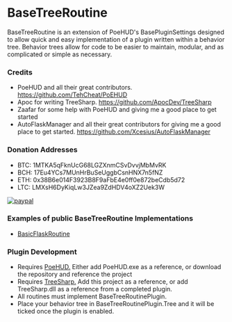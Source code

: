 BaseTreeRoutine
======

BaseTreeRoutine is an extension of PoeHUD's BasePluginSettings designed to allow quick and easy implementation of a plugin written within a behavior tree. Behavior trees allow for code to be easier to maintain, modular, and as complicated or simple as necessary.

### Credits
* PoeHUD and all their great contributors. https://github.com/TehCheat/PoEHUD
* Apoc for writing TreeSharp. https://github.com/ApocDev/TreeSharp
* Zaafar for some help with PoeHUD and giving me a good place to get started
* AutoFlaskManager and all their great contributors for giving me a good place to get started. https://github.com/Xcesius/AutoFlaskManager

### Donation Addresses
* BTC: 1MTKA5qFknUcG68LGZXnmCSvDvvjMbMvRK
* BCH: 17Eu4YCs7MUnHrBuSeUggbCsnHNX7n5fNZ
* ETH: 0x38B6e014F3923B8F9aFbE4e0ff0e872beCdb5d72
* LTC: LMXsH6DyKiqLw3JZea9ZdHDV4oXZ2Uek3W

[![paypal](https://www.paypalobjects.com/en_US/i/btn/btn_donateCC_LG.gif)](https://www.paypal.com/cgi-bin/webscr?cmd=_s-xclick&hosted_button_id=72QZ2RSUMGJ8N)

### Examples of public BaseTreeRoutine Implementations

* [BasicFlaskRoutine](https://github.com/sychotixdev/BasicFlaskRoutine)
 
### Plugin Development
* Requires [PoeHUD.](https://github.com/TehCheat/PoEHUD) Either add PoeHUD.exe as a reference, or download the repository and reference the project
* Requires [TreeSharp.](https://github.com/ApocDev/TreeSharp) Add this project as a reference, or add TreeSharp.dll as a reference from a completed plugin.
* All routines must implement BaseTreeRoutinePlugin.
* Place your behavior tree in BaseTreeRoutinePlugin.Tree and it will be ticked once the plugin is enabled.